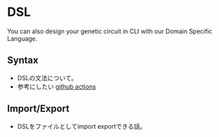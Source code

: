 # DSL
You can also design your genetic circuit in CLI with our Domain Specific Language.

## Syntax
- DSLの文法について。
- 参考にしたい [github actions](https://docs.github.com/ja/actions/about-github-actions/understanding-github-actions)

## Import/Export
- DSLをファイルとしてimport exportできる話。
